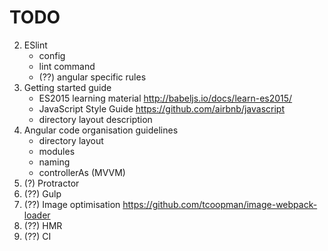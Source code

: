 # TODO

2. ESlint
   - config
   - lint command
   - (??) angular specific rules
3. Getting started guide
   - ES2015 learning material http://babeljs.io/docs/learn-es2015/
   - JavaScript Style Guide https://github.com/airbnb/javascript
   - directory layout description
4. Angular code organisation guidelines 
   - directory layout
   - modules
   - naming
   - controllerAs  (MVVM)
5. (?)  Protractor
6. (??) Gulp
7. (??) Image optimisation https://github.com/tcoopman/image-webpack-loader
8. (??) HMR 
9. (??) CI
